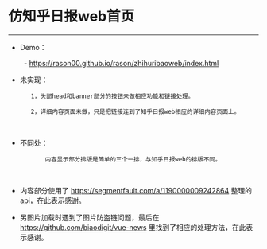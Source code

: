 # 仿知乎日报web首页

---
   
- Demo：   
   
         - https://rason00.github.io/rason/zhihuribaoweb/index.html

- 未实现：
    
         1，头部head和banner部分的按钮未做相应功能和链接处理。
    
         2，详细内容页面未做，只是把链接连到了知乎日报web相应的详细内容页面上。
    
- 不同处：
    
             内容显示部分排版是简单的三个一排，与知乎日报web的排版不同。
  
- 内容部分使用了 https://segmentfault.com/a/1190000009242864 整理的api，在此表示感谢。 

- 另图片加载时遇到了图片防盗链问题，最后在 https://github.com/biaodigit/vue-news 里找到了相应的处理方法，在此表示感谢。 


